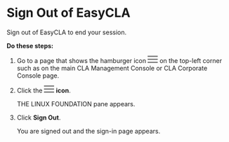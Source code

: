 # Sign Out of EasyCLA
Sign out of EasyCLA to end your session.

**Do these steps:**

1. Go to a page that shows the hamburger icon ![Hamburger](imgs/CLA-Hamburger-Icon.png) on the top-left corner such as on the main CLA Management Console or CLA Corporate Console page.

1. Click the ![Hamburger](imgs/CLA-Hamburger-Icon.png) **icon**.

   THE LINUX FOUNDATION pane appears.

1. Click **Sign Out**.

   You are signed out and the sign-in page appears.